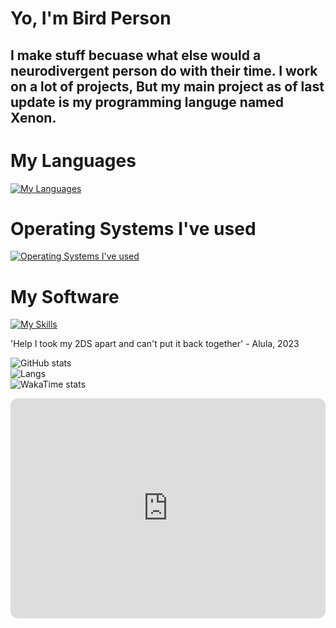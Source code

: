 # Yo, I'm Bird Person
## I make stuff becuase what else would a neurodivergent person do with their time. I work on a lot of projects, But my main project as of last update is my programming languge named Xenon.

# My Languages
[![My Languages](https://skillicons.dev/icons?i=c,cs,css,py,rust,html,js,ts,svelte)](https://skillicons.dev)

# Operating Systems I've used
[![Operating Systems I've used](https://skillicons.dev/icons?i=arch,linux,windows,mint)](https://skillicons.dev)

# My Software
[![My Skills](https://skillicons.dev/icons?i=codepen,git,github,neovim,robloxstudio,sublime,unity,unreal,visualstudio,vscode,deno,nodejs)](https://skillicons.dev)

'Help I took my 2DS apart and can't put it back together' - Alula, 2023

![GitHub stats](https://github-readme-stats.vercel.app/api?username=applepiecodes&theme=merko&custom_title=Report%20Card)<br>
![Langs](https://github-readme-stats.vercel.app/api/top-langs/?username=applepiecodes&layout=pie&theme=merko&custom_title=Languages%20I%20Tolerate%20The%20Most)<br>
![WakaTime stats](https://github-readme-stats.vercel.app/api/wakatime?username=ApplePieCodes&theme=merko&custom_title=Time%20Wasted)<br>

<iframe style="border-radius:12px" src="https://open.spotify.com/embed/playlist/5Cxb7ZPQtg6MlHmBJr4tVD?utm_source=generator" width="100%" height="352" frameBorder="0" allowfullscreen="" allow="autoplay; clipboard-write; encrypted-media; fullscreen; picture-in-picture" loading="lazy"></iframe>

